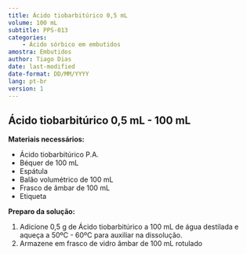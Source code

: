 ```yaml
---
title: Ácido tiobarbitúrico 0,5 mL
volume: 100 mL
subtitle: PPS-013
categories:
    - Ácido sórbico em embutidos
amostra: Embutidos
author: Tiago Dias
date: last-modified
date-format: DD/MM/YYYY
lang: pt-br
version: 1
---
```


## Ácido tiobarbitúrico 0,5 mL - 100 mL

**Materiais necessários:**

- Ácido tiobarbitúrico P.A.
- Béquer de 100 mL
- Espátula
- Balão volumétrico de 100 mL
- Frasco de âmbar de 100 mL
- Etiqueta

**Preparo da solução:**

1. Adicione 0,5 g de Ácido tiobarbitúrico a 100 mL de água destilada e aqueça a 50ºC - 60ºC para auxiliar na dissolução.
2. Armazene em frasco de vidro âmbar de 100 mL rotulado
